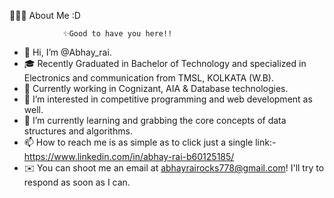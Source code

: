 👨🏻‍💻  About Me  :D

                ✨Good to have you here!!
- 👋 Hi, I’m @Abhay_rai.
- 🎓 Recently Graduated in Bachelor of Technology and specialized in Electronics and communication from TMSL, KOLKATA (W.B).
- 💼 Currently working in Cognizant, AIA & Database technologies. 
- 👀 I’m interested in competitive programming and web development as well.
- 🌱 I’m currently learning and grabbing the core concepts of data structures and algorithms.
- 📫 How to reach me is as simple as to click just a single link:-https://www.linkedin.com/in/abhay-rai-b60125185/
- ✉️  You can shoot me an email at abhayrairocks778@gmail.com! I'll try to respond as soon as I can.

<!---
Abhayrai788/Abhayrai788 is a ✨ special ✨ repository because its `README.md` (this file) appears on your GitHub profile.
You can click the Preview link to take a look at your changes.
--->
